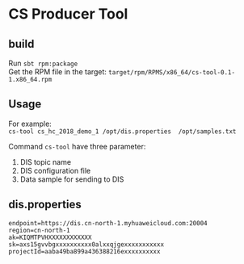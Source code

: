 # CS Producer Tool

## build

Run `sbt rpm:package`    
Get the RPM file in the target: `target/rpm/RPMS/x86_64/cs-tool-0.1-1.x86_64.rpm`

## Usage

For example:    
`cs-tool cs_hc_2018_demo_1 /opt/dis.properties  /opt/samples.txt`

Command `cs-tool` have three parameter:

1. DIS topic name
2. DIS configuration file
3. Data sample for sending to DIS

## dis.properties

```
endpoint=https://dis.cn-north-1.myhuaweicloud.com:20004
region=cn-north-1
ak=KIQMTPVHXXXXXXXXXXXX
sk=axs15gvvbgxxxxxxxxxx0alxxqjgexxxxxxxxxxx
projectId=aaba49ba899a436388216exxxxxxxxxx
```
